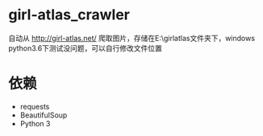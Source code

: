 # girl-atlas_crawler

自动从 http://girl-atlas.net/ 爬取图片，存储在E:\girlatlas文件夹下，windows python3.6下测试没问题，可以自行修改文件位置

# 依赖

 - requests
 - BeautifulSoup
 - Python 3
 
 
